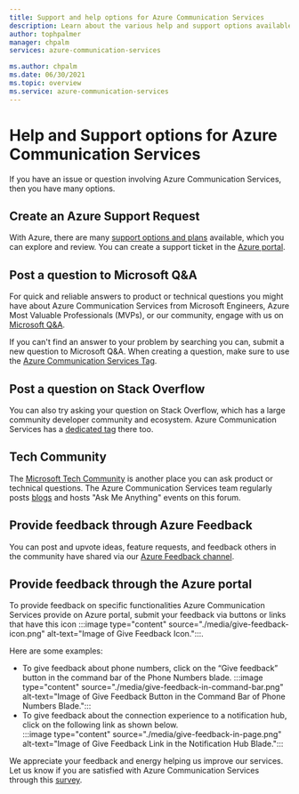 ```yaml
---
title: Support and help options for Azure Communication Services
description: Learn about the various help and support options available for Azure Communication Services.
author: tophpalmer
manager: chpalm
services: azure-communication-services

ms.author: chpalm
ms.date: 06/30/2021
ms.topic: overview
ms.service: azure-communication-services
---
```


# Help and Support options for Azure Communication Services

If you have an issue or question involving Azure Communication Services, then you have many options.

## Create an Azure Support Request
With Azure, there are many [support options and plans](https://azure.microsoft.com/support/plans/) available, which you can explore and review. You can create a support ticket in the [Azure portal](https://portal.azure.com/#blade/Microsoft_Azure_Support/HelpAndSupportBlade/overview).

## Post a question to Microsoft Q&A

For quick and reliable answers to product or technical questions you might have about Azure Communication Services from Microsoft Engineers, Azure Most Valuable Professionals (MVPs), or our community, engage with us on [Microsoft Q&A](/answers/products/azure). 

If you can't find an answer to your problem by searching you can, submit a new question to Microsoft Q&A. When creating a question, make sure to use the [Azure Communication Services Tag](/answers/topics/azure-communication-services.html).

## Post a question on Stack Overflow

You can also try asking your question on Stack Overflow, which has a large community developer community and ecosystem. Azure Communication Services has a [dedicated tag](https://stackoverflow.com/questions/tagged/azure-communication-services) there too.

## Tech Community

The [Microsoft Tech Community](https://techcommunity.microsoft.com/t5/azure-communication-services/bd-p/AzureCommunicationServices) is another place you can ask product or technical questions. The Azure Communication Services team regularly posts [blogs](https://techcommunity.microsoft.com/t5/azure-communication-services/bg-p/AzureCommunicationServicesBlog) and hosts "Ask Me Anything" events on this forum.

## Provide feedback through Azure Feedback

You can post and upvote ideas, feature requests, and feedback others in the community have shared via our [Azure Feedback channel](https://feedback.azure.com/d365community/forum/81ff6d2b-0c25-ec11-b6e6-000d3a4f0858).

## Provide feedback through the Azure portal

To provide feedback on specific functionalities Azure Communication Services provide on Azure portal, submit your feedback via buttons or links that have this icon :::image type="content" source="./media/give-feedback-icon.png" alt-text="Image of Give Feedback Icon.":::. 

Here are some examples: 
- To give feedback about phone numbers, click on the “Give feedback” button in the command bar of the Phone Numbers blade.
:::image type="content" source="./media/give-feedback-in-command-bar.png" alt-text="Image of Give Feedback Button in the Command Bar of Phone Numbers Blade.":::
- To give feedback about the connection experience to a notification hub, click on the following link as shown below.  
:::image type="content" source="./media/give-feedback-in-page.png" alt-text="Image of Give Feedback Link in the Notification Hub Blade.":::

We appreciate your feedback and energy helping us improve our services. Let us know if you are satisfied with Azure Communication Services through this [survey](https://aka.ms/ACS_CAT_Survey). 
